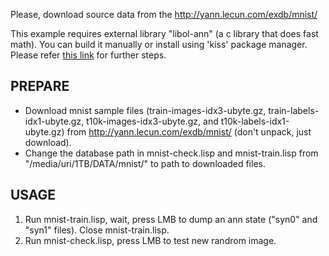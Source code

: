 Please, download source data from the http://yann.lecun.com/exdb/mnist/

This example requires external library "libol-ann" (a c library that does fast math). You can build it manually or install using 'kiss' package manager.
Please refer [this link](https://github.com/yuriy-chumak/libol-ann/) for further steps.

PREPARE
-------

* Download mnist sample files (train-images-idx3-ubyte.gz, train-labels-idx1-ubyte.gz, t10k-images-idx3-ubyte.gz, and t10k-labels-idx1-ubyte.gz) from http://yann.lecun.com/exdb/mnist/ (don't unpack, just download).
* Change the database path in mnist-check.lisp and mnist-train.lisp from "/media/uri/1TB/DATA/mnist/" to path to downloaded files.


USAGE
-----

1. Run mnist-train.lisp, wait, press LMB to dump an ann state ("syn0" and "syn1" files). Close mnist-train.lisp.
2. Run mnist-check.lisp, press LMB to test new randrom image.
